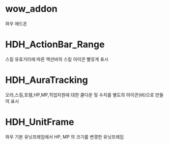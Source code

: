 # wow_addon
와우 에드온


# HDH_ActionBar_Range
스킬 유효거리에 따른 액션바의 스킬 아이콘 빨갛게 표시

# HDH_AuraTracking
오라,스킬,토템,HP,MP,직업자원에 대한 쿨다운 및 수치를 별도의 아이콘(바)으로 만들어 표시

# HDH_UnitFrame
와우 기본 유닛프레임에서 HP, MP 의 크기를 변경한 유닛프레임
